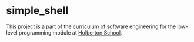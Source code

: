 # simple_shell

This project is a part of the curriculum of software engineering for the low-level programming module at [Holberton School](https://www.holbertonschool.com/tn/en/ "Holberton School").
